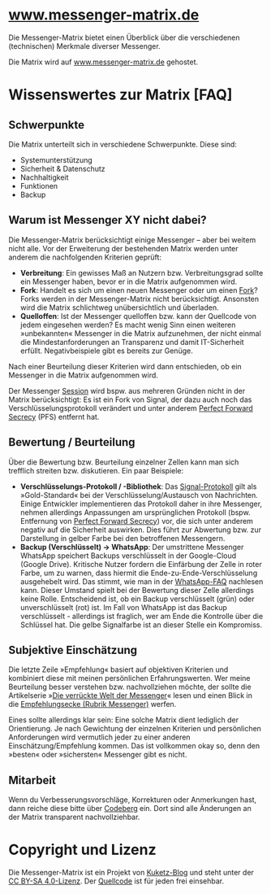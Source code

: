 # www.messenger-matrix.de

Die Messenger-Matrix bietet einen Überblick über die verschiedenen (technischen) Merkmale diverser Messenger. 

Die Matrix wird auf <a href="https://www.messenger-matrix.de/">www.messenger-matrix.de</a> gehostet.

# Wissenswertes zur Matrix [FAQ] 

## Schwerpunkte

Die Matrix unterteilt sich in verschiedene Schwerpunkte. Diese sind:
* Systemunterstützung
* Sicherheit & Datenschutz
* Nachhaltigkeit
* Funktionen
* Backup

## Warum ist Messenger XY nicht dabei?

Die Messenger-Matrix berücksichtigt einige Messenger – aber bei weitem nicht alle. Vor der Erweiterung der bestehenden Matrix werden unter anderem die nachfolgenden Kriterien geprüft:

* **Verbreitung**: Ein gewisses Maß an Nutzern bzw. Verbreitungsgrad sollte ein Messenger haben, bevor er in die Matrix aufgenommen wird.
* **Fork**: Handelt es sich um einen neuen Messenger oder um einen <a href="https://de.wikipedia.org/wiki/Fork">Fork</a>? Forks werden in der Messenger-Matrix nicht berücksichtigt. Ansonsten wird die Matrix schlichtweg unübersichtlich und überladen.
* **Quelloffen**: Ist der Messenger quelloffen bzw. kann der Quellcode von jedem eingesehen werden? Es macht wenig Sinn einen weiteren »unbekannten« Messenger in die Matrix aufzunehmen, der nicht einmal die Mindestanforderungen an Transparenz und damit IT-Sicherheit erfüllt. Negativbeispiele gibt es bereits zur Genüge.

Nach einer Beurteilung dieser Kriterien wird dann entschieden, ob ein Messenger in die Matrix aufgenommen wird.

Der Messenger <a href="https://getsession.org/">Session</a> wird bspw. aus mehreren Gründen nicht in der Matrix berücksichtigt: Es ist ein Fork von Signal, der dazu auch noch das Verschlüsselungsprotokoll verändert und unter anderem <a href="https://de.wikipedia.org/wiki/Perfect_Forward_Secrecy">Perfect Forward Secrecy</a> (PFS) entfernt hat. 

## Bewertung / Beurteilung

Über die Bewertung bzw. Beurteilung einzelner Zellen kann man sich trefflich streiten bzw. diskutieren. Ein paar Beispiele:

* **Verschlüsselungs-Protokoll / -Bibliothek**: Das <a href="https://de.wikipedia.org/wiki/Signal-Protokoll">Signal-Protokoll</a> gilt als »Gold-Standard« bei der Verschlüsselung/Austausch von Nachrichten. Einige Entwickler implementieren das Protokoll daher in ihre Messenger, nehmen allerdings Anpassungen am ursprünglichen Protokoll (bspw. Entfernung von <a href="https://de.wikipedia.org/wiki/Perfect_Forward_Secrecy">Perfect Forward Secrecy</a>) vor, die sich unter anderem negativ auf die Sicherheit auswirken. Dies führt zur Abwertung bzw. zur Darstellung in gelber Farbe bei den betroffenen Messengern.
* **Backup (Verschlüsselt) -> WhatsApp**: Der umstrittene Messenger WhatsApp speichert Backups verschlüsselt in der Google-Cloud (Google Drive). Kritische Nutzer fordern die Einfärbung der Zelle in roter Farbe, um zu warnen, dass hiermit die Ende-zu-Ende-Verschlüsselung ausgehebelt wird. Das stimmt, wie man in der <a href="https://faq.whatsapp.com/android/chats/about-google-drive-backups/?lang=de">WhatsApp-FAQ</a> nachlesen kann. Dieser Umstand spielt bei der Bewertung dieser Zelle allerdings keine Rolle. Entscheidend ist, ob ein Backup verschlüsselt (grün) oder unverschlüsselt (rot) ist. Im Fall von WhatsApp ist das Backup verschlüsselt - allerdings ist fraglich, wer am Ende die Kontrolle über die Schlüssel hat. Die gelbe Signalfarbe ist an dieser Stelle ein Kompromiss.

## Subjektive Einschätzung 

Die letzte Zeile »Empfehlung« basiert auf objektiven Kriterien und kombiniert diese mit meinen persönlichen Erfahrungswerten. Wer meine Beurteilung besser verstehen bzw. nachvollziehen möchte, der sollte die Artikelserie »<a href="https://www.kuketz-blog.de/die-verrueckte-welt-der-messenger-messenger-teil1/">Die verrückte Welt der Messenger</a>« lesen und einen Blick in die <a href="https://www.kuketz-blog.de/empfehlungsecke/#messenger">Empfehlungsecke (Rubrik Messenger)</a> werfen.

Eines sollte allerdings klar sein: Eine solche Matrix dient lediglich der Orientierung. Je nach Gewichtung der einzelnen Kriterien und persönlichen Anforderungen wird vermutlich jeder zu einer anderen Einschätzung/Empfehlung kommen. Das ist vollkommen okay so, denn den »besten« oder »sichersten« Messenger gibt es nicht.

## Mitarbeit

Wenn du Verbesserungsvorschläge, Korrekturen oder Anmerkungen hast, dann reiche diese bitte über <a href="https://codeberg.org/kuketzblog/www.messenger-matrix.de">Codeberg</a> ein. Dort sind alle Änderungen an der Matrix transparent nachvollziehbar.

# Copyright und Lizenz

Die Messenger-Matrix ist ein Projekt von <a href="https://www.kuketz-blog.de/">Kuketz-Blog</a> und steht unter der <a href="https://creativecommons.org/licenses/by-sa/4.0/deed.de">CC BY-SA 4.0-Lizenz</a>. Der <a href="https://codeberg.org/kuketzblog/www.messenger-matrix.de">Quellcode</a> ist für jeden frei einsehbar. 